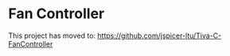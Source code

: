 # Fan Controller

This project has moved to:  https://github.com/jspicer-ltu/Tiva-C-FanController


  
